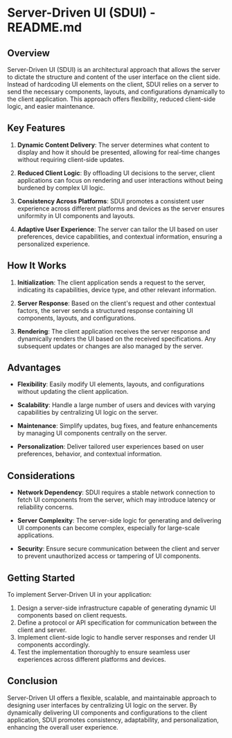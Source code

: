 # Server-Driven UI (SDUI) - README.md

## Overview

Server-Driven UI (SDUI) is an architectural approach that allows the server to dictate the structure and content of the user interface on the client side. Instead of hardcoding UI elements on the client, SDUI relies on a server to send the necessary components, layouts, and configurations dynamically to the client application. This approach offers flexibility, reduced client-side logic, and easier maintenance.

## Key Features

1. **Dynamic Content Delivery**: The server determines what content to display and how it should be presented, allowing for real-time changes without requiring client-side updates.
  
2. **Reduced Client Logic**: By offloading UI decisions to the server, client applications can focus on rendering and user interactions without being burdened by complex UI logic.
  
3. **Consistency Across Platforms**: SDUI promotes a consistent user experience across different platforms and devices as the server ensures uniformity in UI components and layouts.
  
4. **Adaptive User Experience**: The server can tailor the UI based on user preferences, device capabilities, and contextual information, ensuring a personalized experience.

## How It Works

1. **Initialization**: The client application sends a request to the server, indicating its capabilities, device type, and other relevant information.
  
2. **Server Response**: Based on the client's request and other contextual factors, the server sends a structured response containing UI components, layouts, and configurations.
  
3. **Rendering**: The client application receives the server response and dynamically renders the UI based on the received specifications. Any subsequent updates or changes are also managed by the server.

## Advantages

- **Flexibility**: Easily modify UI elements, layouts, and configurations without updating the client application.
  
- **Scalability**: Handle a large number of users and devices with varying capabilities by centralizing UI logic on the server.
  
- **Maintenance**: Simplify updates, bug fixes, and feature enhancements by managing UI components centrally on the server.
  
- **Personalization**: Deliver tailored user experiences based on user preferences, behavior, and contextual information.

## Considerations

- **Network Dependency**: SDUI requires a stable network connection to fetch UI components from the server, which may introduce latency or reliability concerns.
  
- **Server Complexity**: The server-side logic for generating and delivering UI components can become complex, especially for large-scale applications.
  
- **Security**: Ensure secure communication between the client and server to prevent unauthorized access or tampering of UI components.

## Getting Started

To implement Server-Driven UI in your application:

1. Design a server-side infrastructure capable of generating dynamic UI components based on client requests.
2. Define a protocol or API specification for communication between the client and server.
3. Implement client-side logic to handle server responses and render UI components accordingly.
4. Test the implementation thoroughly to ensure seamless user experiences across different platforms and devices.

## Conclusion

Server-Driven UI offers a flexible, scalable, and maintainable approach to designing user interfaces by centralizing UI logic on the server. By dynamically delivering UI components and configurations to the client application, SDUI promotes consistency, adaptability, and personalization, enhancing the overall user experience.
